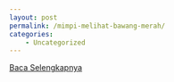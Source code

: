 ```yaml
---
layout: post
permalink: /mimpi-melihat-bawang-merah/
categories:
    - Uncategorized
---
```


[Baca Selengkapnya](/05)